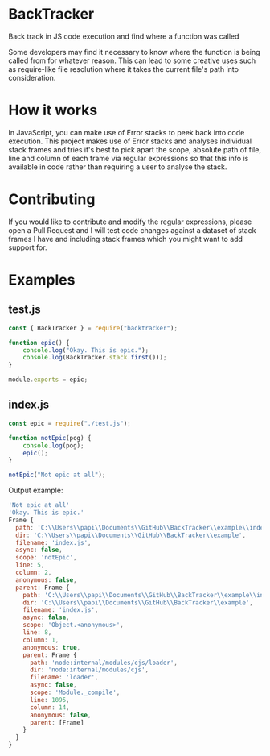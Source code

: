 # BackTracker
Back track in JS code execution and find where a function was called

Some developers may find it necessary to know where the function is being called from for whatever reason. This can lead to some creative uses such as require-like file resolution where it takes the current file's path into consideration.

# How it works
In JavaScript, you can make use of Error stacks to peek back into code execution. This project makes use of Error stacks and analyses individual stack frames and tries it's best to pick apart the scope, absolute path of file, line and column of each frame via regular expressions so that this info is available in code rather than requiring a user to analyse the stack.

# Contributing
If you would like to contribute and modify the regular expressions, please open a Pull Request and I will test code changes against a dataset of stack frames I have and including stack frames which you might want to add support for.

# Examples

## test.js
```js
const { BackTracker } = require("backtracker");

function epic() {
	console.log("Okay. This is epic.");
	console.log(BackTracker.stack.first()));
}

module.exports = epic;
```

## index.js
```js
const epic = require("./test.js");

function notEpic(pog) {
	console.log(pog);
	epic();
}

notEpic("Not epic at all");
```

Output example:
```js
'Not epic at all'
'Okay. This is epic.'
Frame {
  path: 'C:\\Users\\papi\\Documents\\GitHub\\BackTracker\\example\\index.js',
  dir: 'C:\\Users\\papi\\Documents\\GitHub\\BackTracker\\example',
  filename: 'index.js',
  async: false,
  scope: 'notEpic',
  line: 5,
  column: 2,
  anonymous: false,
  parent: Frame {
    path: 'C:\\Users\\papi\\Documents\\GitHub\\BackTracker\\example\\index.js',
    dir: 'C:\\Users\\papi\\Documents\\GitHub\\BackTracker\\example',
    filename: 'index.js',
    async: false,
    scope: 'Object.<anonymous>',
    line: 8,
    column: 1,
    anonymous: true,
    parent: Frame {
      path: 'node:internal/modules/cjs/loader',
      dir: 'node:internal/modules/cjs',
      filename: 'loader',
      async: false,
      scope: 'Module._compile',
      line: 1095,
      column: 14,
      anonymous: false,
      parent: [Frame]
    }
  }
}
```
